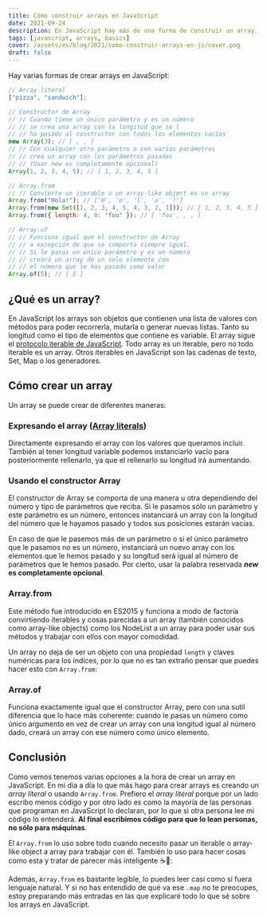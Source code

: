 ```yaml
---
title: Cómo construir arrays en JavaScript
date: 2021-09-24
description: En JavaScript hay más de una forma de construir un array. En este artículo podrás ver a base de ejemplos cada una de las maneras posibles.
tags: [javascript, arrays, basics]
cover: /assets/es/blog/2021/como-construir-arrays-en-js/cover.png
draft: false
---
```


<tldr-section>

  Hay varias formas de crear arrays en JavaScript:

```javascript
// Array literal
["pizza", "sandwich"];

// Constructor de Array
// // Cuando tiene un único parámetro y es un número
// // se crea una array con la longitud que se l
// // ha pasado al constructor con todos los elementos vacíos
new Array(3); // [ , , ]
// // Con cualquier otro parámetro o con varios parámetros
// // crea un array con los parámetros pasados
// // (Usar new es completamente opcional)
Array(1, 2, 3, 4, 5); // [ 1, 2, 3, 4, 5 ]

// Array.from
// // Convierte un iterable o un array-like object en un array
Array.from("Hola!"); // ['H', 'o', 'l', 'a', '!']
Array.from(new Set([1, 2, 3, 4, 5, 4, 3, 2, 1])); // [ 1, 2, 3, 4, 5 ]
Array.from({ length: 4, 0: "foo" }); // [ 'foo', , , ]

// Array.of
// // Funciona igual que el constructor de Array
// // a excepción de que se comporta siempre igual.
// // Si le pasas un único parámetro y es un número
// // creará un array de un solo elemento con
// // el número que le has pasado como valor
Array.of(5); // [ 5 ]
```

</tldr-section>

## ¿Qué es un array?

En JavaScript los arrays son objetos que contienen una lista de valores con métodos para poder recorrerla, mutarla o generar nuevas listas. Tanto su longitud como el tipo de elementos que contiene es variable. El array sigue el [protocolo iterable de JavaScript](https://developer.mozilla.org/es/docs/Web/JavaScript/Reference/Iteration_protocols). Todo array es un iterable, pero no todo iterable es un array. Otros iterables en JavaScript son las cadenas de texto, Set, Map o los generadores.

## Cómo crear un array

Un array se puede crear de diferentes maneras:

### Expresando el array ([Array literals](https://developer.mozilla.org/es/docs/Web/JavaScript/Guide/Grammar_and_types#arreglos_literales))

Directamente expresando el array con los valores que queramos incluir. También al tener longitud variable podemos instanciarlo vacío para posteriormente rellenarlo, ya que el rellenarlo su longitud irá aumentando.

<js-repl
  title="Array literal"
  init="[`const food = ['pizza', 'sandwich']`,'food.length','const emptyArray = []','emptyArray.length']">
</js-repl>

### Usando el constructor Array

El constructor de Array se comporta de una manera u otra dependiendo del número y tipo de parámetros que reciba. Si le pasamos sólo un parámetro y este parámetro es un número, entonces instanciará un array con la longitud del número que le hayamos pasado y todos sus posiciones estarán vacías.

En caso de que le pasemos más de un parámetro o si el único parámetro que le pasamos no es un número, instanciará un nuevo array con los elementos que le hemos pasado y su longitud será igual al número de parámetros que le hemos pasado. Por cierto, usar la palabra reservada **_new_ es completamente opcional**.

<js-repl
  title="Constructor de Array"
  init="['const numberArray = new Array(5)',`const stringArray = new Array('foo')`,`const fibonacciNumbers = new Array(1,1,2,3,5,8,13)`]">
</js-repl>

### Array.from

Este método fue introducido en ES2015 y funciona a modo de factoría convirtiendo iterables y cosas parecidas a un array (también conocidos como array-like objects) como los NodeList a un array para poder usar sus métodos y trabajar con ellos con mayor comodidad.

<js-repl
  title="Array.from"
  init="[`const mapExample = new Map().set('first',1).set('second',2)`,`Array.from(mapExample)`,`Array.from(mapExample.values())`,`Array.from('Hola!')`,`Array.from(new Set([1,2,3,4,5,4,3,2,1]))`,]">
</js-repl>

Un array no deja de ser un objeto con una propiedad `length` y claves numéricas para los índices, por lo que no es tan extraño pensar que puedes hacer esto con `Array.from`:

<js-repl
  title="Array.from"
  init="[`Array.from({length: 4, 0: 'foo'})`]">
</js-repl>

### Array.of

Funciona exactamente igual que el constructor Array, pero con una sutil diferencia que lo hace más coherente: cuando le pasas un número como único argumento en vez de crear un array con una longitud igual al número dado, creará un array con ese número como único elemento.

<js-repl
  title="Array.of"
  init="[`const numberArray = Array.of(5)`, `const stringArray = Array.of('foo')`, `const fibonacciNumbers = Array.of(1,1,2,3,5,8,13)`]">
</js-repl>

## Conclusión

Como vemos tenemos varias opciones a la hora de crear un array en JavaScript. En mi día a día lo que más hago para crear arrays es creando un _array literal_ o usando `Array.from`. Prefiero el _array literal_ porque por un lado escribo menos código y por otro lado es como la mayoría de las personas que programan en JavaScript lo declaran, por lo que si otra persona lee mi código lo entenderá. **Al final escribimos código para que lo lean personas, no sólo para máquinas**.

El `Array.from` lo uso sobre todo cuando necesito pasar un iterable o array-like object a array para trabajar con él. También lo uso para hacer cosas como esta y tratar de parecer más inteligente ☕️🧐:

<js-repl
  title="Array.from fancy"
  init="[`Array.from({length: 5}).map((_, index) => \`${'*'.repeat(index + 1)}\`)`]">
</js-repl>

Además, `Array.from` es bastante legible, lo puedes leer casi como si fuera lenguaje natural. Y si no has entendido de qué va ese `.map` no te preocupes, estoy preparando más entradas en las que explicaré todo lo que sé sobre los arrays en JavaScript.
